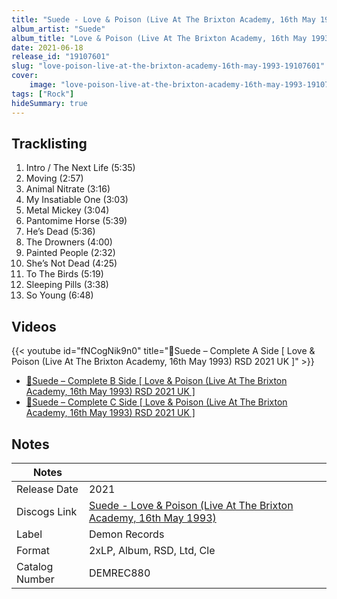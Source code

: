 ```yaml
---
title: "Suede - Love & Poison (Live At The Brixton Academy, 16th May 1993)"
album_artist: "Suede"
album_title: "Love & Poison (Live At The Brixton Academy, 16th May 1993)"
date: 2021-06-18
release_id: "19107601"
slug: "love-poison-live-at-the-brixton-academy-16th-may-1993-19107601"
cover:
    image: "love-poison-live-at-the-brixton-academy-16th-may-1993-19107601.jpg"
tags: ["Rock"]
hideSummary: true
---
```


## Tracklisting
1. Intro / The Next Life (5:35)
2. Moving (2:57)
3. Animal Nitrate (3:16)
4. My Insatiable One (3:03)
5. Metal Mickey (3:04)
6. Pantomime Horse (5:39)
7. He’s Dead (5:36)
8. The Drowners (4:00)
9. Painted People (2:32)
10. She’s Not Dead (4:25)
11. To The Birds (5:19)
12. Sleeping Pills (3:38)
13. So Young (6:48)

## Videos
{{< youtube id="fNCogNik9n0" title="🔴Suede ‎– Complete A Side [ Love & Poison (Live At The Brixton Academy, 16th May 1993) RSD 2021 UK ]" >}}
- [🔴Suede ‎– Complete B Side [ Love & Poison (Live At The Brixton Academy, 16th May 1993) RSD 2021 UK ]](https://www.youtube.com/watch?v=HZP5yePt6oY)
- [🔴Suede ‎– Complete C Side [ Love & Poison (Live At The Brixton Academy, 16th May 1993) RSD 2021 UK ]](https://www.youtube.com/watch?v=1z2ysPUqirE)

## Notes

| Notes          |             |
| ---------------| ----------- |
| Release Date   | 2021 |
| Discogs Link   | [Suede - Love & Poison (Live At The Brixton Academy, 16th May 1993)](https://www.discogs.com/release/19107601) |
| Label          | Demon Records |
| Format         | 2xLP, Album, RSD, Ltd, Cle |
| Catalog Number | DEMREC880 |

